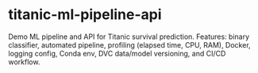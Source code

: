 # titanic-ml-pipeline-api
Demo ML pipeline and API for Titanic survival prediction. Features: binary classifier, automated pipeline, profiling (elapsed time, CPU, RAM), Docker, logging config, Conda env, DVC data/model versioning, and CI/CD workflow.
